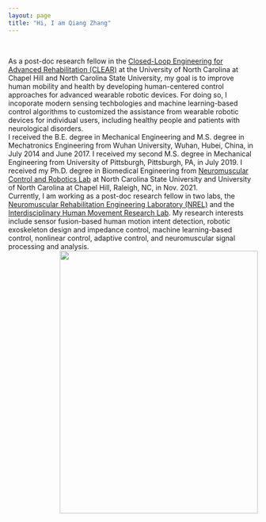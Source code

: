 ```yaml
---
layout: page
title: "Hi, I am Qiang Zhang"
---
```


<br clear="left"/>

As a post-doc research fellow in the [Closed-Loop Engineering for Advanced Rehabilitation (CLEAR)](https://www.clear-ncsu-unc.com/) at the University of North Carolina at Chapel Hill and North Carolina State University, my goal is to improve human mobility and health by developing human-centered control approaches for advanced wearable robotic devices. For doing so, I incoporate modern sensing techbologies and machine learning-based control algorithms to customized the assistance from wearable robotic devices for individual users, including healthy people and patients with neurological disorders.
<br/>
I received the B.E. degree in Mechanical Engineering and M.S. degree in Mechatronics Engineering from Wuhan University, Wuhan, Hubei, China, in July 2014 and June 2017. I received my second M.S. degree in Mechanical Engineering from University of Pittsburgh, Pittsburgh, PA, in July 2019. I received my Ph.D. degree in Biomedical Engineering from [Neuromuscular Control and Robotics Lab](http://www.sharmalabncsu.org/) at North Carolina State University and University of North Carolina at Chapel Hill, Raleigh, NC, in Nov. 2021. 
<br/>
Currently, I am working as a post-doc research fellow in two labs, the [Neuromuscular Rehabilitation Engineering Laboratory (NREL)](https://nrel.bme.unc.edu/) and the [Interdisciplinary Human Movement Research Lab](https://www.med.unc.edu/ahs/physical/research/interdisciplinary-human-movement-research-lab/). My research interests include sensor fusion-based human motion intent detection, robotic exoskeleton design and impedance control, machine learning-based control, nonlinear control, adaptive control, and neuromuscular signal processing and analysis.
<br/>
<img align="right" width="400" height="530" src="https://user-images.githubusercontent.com/75514501/179544133-a9956682-4b3d-4243-a920-c7d66d128b3a.jpg">
